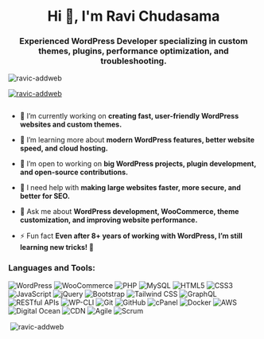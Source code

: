 <h1 align="center">Hi 👋, I'm Ravi Chudasama</h1>
<h3 align="center">Experienced WordPress Developer specializing in custom themes, plugins, performance optimization, and troubleshooting.</h3>

<p align="left"> <img src="https://komarev.com/ghpvc/?username=ravic-addweb&label=Profile%20views&color=0e75b6&style=flat" alt="ravic-addweb" /> </p>

<p align="left"> <a href="https://github.com/ryo-ma/github-profile-trophy"><img src="https://github-profile-trophy.vercel.app/?username=ravic-addweb" alt="ravic-addweb" /></a> </p>

<p align="left"> <a href="https://twitter.com/" target="blank"><img src="https://img.shields.io/twitter/follow/?logo=twitter&style=for-the-badge" alt="" /></a> </p>

- 🔭 I’m currently working on **creating fast, user-friendly WordPress websites and custom themes.**  

- 🌱 I’m learning more about **modern WordPress features, better website speed, and cloud hosting.**  

- 👯 I’m open to working on **big WordPress projects, plugin development, and open-source contributions.**  

- 🤝 I need help with **making large websites faster, more secure, and better for SEO.**  

- 💬 Ask me about **WordPress development, WooCommerce, theme customization, and improving website performance.**  

- ⚡ Fun fact **Even after 8+ years of working with WordPress, I’m still learning new tricks! 🚀**  

<h3 align="left">Languages and Tools:</h3>

![WordPress](https://img.shields.io/badge/WordPress-21759B?style=for-the-badge&logo=wordpress&logoColor=white) 
![WooCommerce](https://img.shields.io/badge/WooCommerce-96588A?style=for-the-badge&logo=woocommerce&logoColor=white) 
![PHP](https://img.shields.io/badge/PHP-777BB4?style=for-the-badge&logo=php&logoColor=white) 
![MySQL](https://img.shields.io/badge/MySQL-4479A1?style=for-the-badge&logo=mysql&logoColor=white) 
![HTML5](https://img.shields.io/badge/HTML5-E34F26?style=for-the-badge&logo=html5&logoColor=white) 
![CSS3](https://img.shields.io/badge/CSS3-1572B6?style=for-the-badge&logo=css3&logoColor=white) 
![JavaScript](https://img.shields.io/badge/JavaScript-F7DF1E?style=for-the-badge&logo=javascript&logoColor=black) 
![jQuery](https://img.shields.io/badge/jQuery-0769AD?style=for-the-badge&logo=jquery&logoColor=white) 
![Bootstrap](https://img.shields.io/badge/Bootstrap-563D7C?style=for-the-badge&logo=bootstrap&logoColor=white) 
![Tailwind CSS](https://img.shields.io/badge/Tailwind_CSS-38B2AC?style=for-the-badge&logo=tailwind-css&logoColor=white) 
![GraphQL](https://img.shields.io/badge/GraphQL-E10098?style=for-the-badge&logo=graphql&logoColor=white) 
![RESTful APIs](https://img.shields.io/badge/RESTful_APIs-005571?style=for-the-badge&logo=api&logoColor=white) 
![WP-CLI](https://img.shields.io/badge/WP--CLI-0D2538?style=for-the-badge&logo=wordpress&logoColor=white) 
![Git](https://img.shields.io/badge/Git-F05032?style=for-the-badge&logo=git&logoColor=white) 
![GitHub](https://img.shields.io/badge/GitHub-181717?style=for-the-badge&logo=github&logoColor=white) 
![cPanel](https://img.shields.io/badge/cPanel-FF6C2C?style=for-the-badge&logo=cpanel&logoColor=white) 
![Docker](https://img.shields.io/badge/Docker-2496ED?style=for-the-badge&logo=docker&logoColor=white) 
![AWS](https://img.shields.io/badge/AWS-232F3E?style=for-the-badge&logo=amazon-aws&logoColor=white) 
![Digital Ocean](https://img.shields.io/badge/Digital_Ocean-0080FF?style=for-the-badge&logo=digitalocean&logoColor=white) 
![CDN](https://img.shields.io/badge/CDN-FFA500?style=for-the-badge&logo=cloudflare&logoColor=white) 
![Agile](https://img.shields.io/badge/Agile-02569B?style=for-the-badge&logo=agile&logoColor=white) 
![Scrum](https://img.shields.io/badge/Scrum-87CEEB?style=for-the-badge&logo=scrumalliance&logoColor=white) 

<p>&nbsp;<img align="center" src="https://github-readme-stats.vercel.app/api?username=ravic-addweb&show_icons=true&locale=en" alt="ravic-addweb" /></p>
